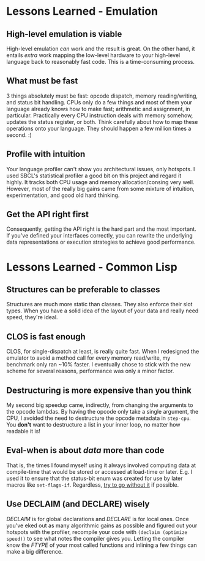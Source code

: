 # Lessons Learned - Emulation

## High-level emulation is viable

High-level emulation *can* work and the result is great. On the other hand, it
entails _extra_ work mapping the low-level hardware to your high-level language
back to reasonably fast code. This is a time-consuming process.

## What must be fast

3 things absolutely must be fast: opcode dispatch, memory reading/writing, and
status bit handling. CPUs only do a few things and most of them your language
already knows how to make fast; arithmetic and assignment, in particular.
Practically every CPU instruction deals with memory somehow, updates the status
register, or both. Think carefully about how to map these operations onto your
language. They should happen a few million times a second. :)

## Profile with intuition

Your language profiler can't show you architectural issues, only hotspots. I
used SBCL's statistical profiler a good bit on this project and regard it highly.
It tracks both CPU usage and memory allocation/consing very well. However, most
of the really big gains came from some mixture of intuition, experimentation,
and good old hard thinking.

## Get the API right first

Consequently, getting the API right is the hard part and the most important. If
you've defined your interfaces correctly, you can rewrite the underlying data
representations or execution strategies to achieve good performance.

# Lessons Learned - Common Lisp

## Structures can be preferable to classes

Structures are much more static than classes. They also enforce their slot types.
When you have a solid idea of the layout of your data and really need speed,
they're ideal.

## CLOS is fast enough

CLOS, for single-dispatch at least, is really quite fast. When I redesigned the
emulator to avoid a method call for every memory read/write, my benchmark only
ran ~10% faster. I eventually chose to stick with the new scheme for several
reasons, performance was only a minor factor.

## Destructuring is more expensive than you think

My second big speedup came, indirectly, from changing the arguments to the
opcode lambdas. By having the opcode only take a single argument, the CPU, I
avoided the need to destructure the opcode metadata in `step-cpu`. You **don't**
want to destructure a list in your inner loop, no matter how readable it is!

## Eval-when is about *data* more than code

That is, the times I found myself using it always involved computing data at
compile-time that would be stored or accessed at load-time or later. E.g. I used
it to ensure that the status-bit enum was created for use by later macros like
`set-flags-if`. Regardless, [try to go without it](http://fare.livejournal.com/146698.html) if possible.

## Use DECLAIM (and DECLARE) wisely

*DECLAIM* is for global declarations and *DECLARE* is for local ones. Once you've
eked out as many algorithmic gains as possible and figured out your hotspots with
the profiler, recompile your code with `(declaim (optimize speed))` to see what
notes the compiler gives you. Letting the compiler know the *FTYPE* of your most
called functions and inlining a few things can make a big difference.

